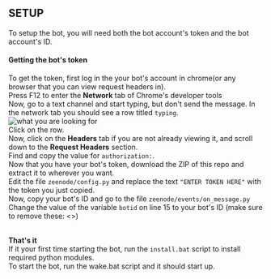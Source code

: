## SETUP<br />
To setup the bot, you will need both the bot account's token and the bot account's ID.<br />
#### Getting the bot's token<br />
To get the token, first log in the your bot's account in chrome(or any browser that you can view request headers in).<br />
Press F12 to enter the **Network** tab of Chrome's developer tools<br />
Now, go to a text channel and start typing, but don't send the message. In the network tab you should see a row titled `typing`.<br />
![what you are looking for](https://i.imgur.com/k1GqlXp.png)<br />
Click on the row.<br />
Now, click on the **Headers** tab if you are not already viewing it, and scroll down to the **Request Headers** section.<br />
Find and copy the value for `authorization:`.<br />
Now that you have your bot's token, download the ZIP of this repo and extract it to wherever you want.<br />
Edit the file `zeenode/config.py` and replace the text `"ENTER TOKEN HERE"` with the token you just copied.<br />
Now, copy your bot's ID and go to the file `zeenode/events/on_message.py`<br />
Change the value of the variable `botid` on line 15 to your bot's ID (make sure to remove these: <>)<br /><br />

**That's it**<br />
If it your first time starting the bot, run the `install.bat` script to install required python modules.<br />
To start the bot, run the wake.bat script and it should start up. <br />

